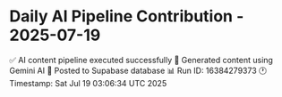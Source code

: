 # Daily AI Pipeline Contribution - 2025-07-19

✅ AI content pipeline executed successfully
🤖 Generated content using Gemini AI
💾 Posted to Supabase database
📊 Run ID: 16384279373
🕐 Timestamp: Sat Jul 19 03:06:34 UTC 2025
